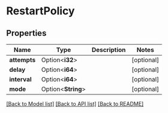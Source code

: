 # RestartPolicy

## Properties

| Name         | Type               | Description | Notes      |
| ------------ | ------------------ | ----------- | ---------- |
| **attempts** | Option<**i32**>    |             | [optional] |
| **delay**    | Option<**i64**>    |             | [optional] |
| **interval** | Option<**i64**>    |             | [optional] |
| **mode**     | Option<**String**> |             | [optional] |

[[Back to Model list]](../README.md#documentation-for-models)
[[Back to API list]](../README.md#documentation-for-api-endpoints)
[[Back to README]](../README.md)
